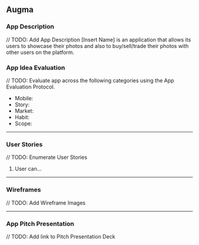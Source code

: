 ## Augma

### App Description
// TODO: Add App Description
[Insert Name] is an application that allows its users to showcase their photos and also to buy/sell/trade their photos with other users on the platform. 

### App Idea Evaluation
// TODO: Evaluate app across the following categories using the App Evaluation Protocol.

- Mobile:
- Story:
- Market:
- Habit:
- Scope:

---

### User Stories
// TODO: Enumerate User Stories
1. User can...

---

### Wireframes
// TODO: Add Wireframe Images

---

### App Pitch Presentation
// TODO: Add link to Pitch Presentation Deck
